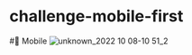 # challenge-mobile-first
#📲 Mobile
![unknown_2022 10 08-10 51_2](https://user-images.githubusercontent.com/112674398/194711766-a980f3d9-60c3-41dd-b156-d0a824ebbcb4.gif)
